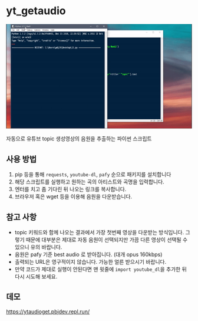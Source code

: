 # yt_getaudio
![img1](img.gif)

자동으로 유튜브 topic 생성영상의 음원을 추출하는 파이썬 스크립트

## 사용 방법
1. pip 등을 통해 `requests`, `youtube-dl`, `pafy` 순으로 패키지를 설치합니다
2. 해당 스크립트를 실행하고 원하는 곡의 아티스트와 곡명을 입력합니다.
3. 엔터를 치고 좀 기다린 뒤 나오는 링크를 복사합니다.
4. 브라우저 혹은 wget 등을 이용해 음원을 다운받습니다.

## 참고 사항
- topic 키워드와 함께 나오는 결과에서 가장 첫번째 영상을 다운받는 방식입니다. 그렇기 때문에 대부분은 제대로 자동 음원이 선택되지만 가끔 다른 영상이 선택될 수 있으니 유의 바랍니다.
- 음원은 pafy 기준 best audio 로 받아집니다. (대개 opus 160kbps)
- 출력되는 URL은 영구적이지 않습니다. 가능한 얼른 받으시기 바랍니다.
- 만약 코드가 제대로 실행이 안된다면 맨 윗줄에 `import youtube_dl`을 추가한 뒤 다시 시도해 보세요.

## 데모
https://ytaudioget.pbjdev.repl.run/
